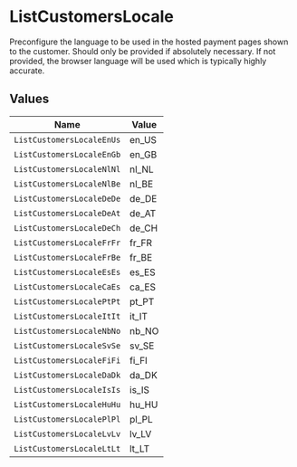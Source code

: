 # ListCustomersLocale

Preconfigure the language to be used in the hosted payment pages shown to the customer. Should only be provided if
absolutely necessary. If not provided, the browser language will be used which is typically highly accurate.


## Values

| Name                      | Value                     |
| ------------------------- | ------------------------- |
| `ListCustomersLocaleEnUs` | en_US                     |
| `ListCustomersLocaleEnGb` | en_GB                     |
| `ListCustomersLocaleNlNl` | nl_NL                     |
| `ListCustomersLocaleNlBe` | nl_BE                     |
| `ListCustomersLocaleDeDe` | de_DE                     |
| `ListCustomersLocaleDeAt` | de_AT                     |
| `ListCustomersLocaleDeCh` | de_CH                     |
| `ListCustomersLocaleFrFr` | fr_FR                     |
| `ListCustomersLocaleFrBe` | fr_BE                     |
| `ListCustomersLocaleEsEs` | es_ES                     |
| `ListCustomersLocaleCaEs` | ca_ES                     |
| `ListCustomersLocalePtPt` | pt_PT                     |
| `ListCustomersLocaleItIt` | it_IT                     |
| `ListCustomersLocaleNbNo` | nb_NO                     |
| `ListCustomersLocaleSvSe` | sv_SE                     |
| `ListCustomersLocaleFiFi` | fi_FI                     |
| `ListCustomersLocaleDaDk` | da_DK                     |
| `ListCustomersLocaleIsIs` | is_IS                     |
| `ListCustomersLocaleHuHu` | hu_HU                     |
| `ListCustomersLocalePlPl` | pl_PL                     |
| `ListCustomersLocaleLvLv` | lv_LV                     |
| `ListCustomersLocaleLtLt` | lt_LT                     |